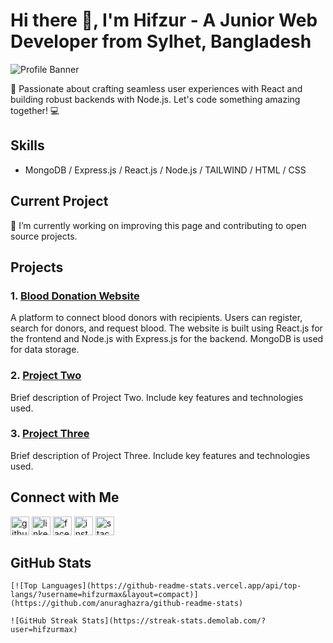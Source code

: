 # Hi there 👋, I'm Hifzur - A Junior Web Developer from Sylhet, Bangladesh

  ![Profile Banner](https://media.licdn.com/dms/image/C5616AQFNvSJokZIugQ/profile-displaybackgroundimage-shrink_350_1400/0/1601365925495?e=1707350400&v=beta&t=FGsuJA1YZjxuBtFTJSTjZxd6m0y6cypXwF9Bz6SF5aM)

  🚀 Passionate about crafting seamless user experiences with React and building robust backends with Node.js. Let's code something amazing together! 💻

  ## Skills

  - MongoDB / Express.js / React.js / Node.js / TAILWIND / HTML / CSS

  ## Current Project

  🔭 I’m currently working on improving this page and contributing to open source projects.

  ## Projects

  ### 1. [Blood Donation Website](https://blood-donres.web.app/)

  A platform to connect blood donors with recipients. Users can register, search for donors, and request blood. The website is built using React.js for the frontend and Node.js with Express.js for the backend. MongoDB is used for data storage.

  ### 2. [Project Two](link-to-project2)

  Brief description of Project Two. Include key features and technologies used.

  ### 3. [Project Three](link-to-project3)

  Brief description of Project Three. Include key features and technologies used.

  ## Connect with Me

  [<img src='https://cdn.jsdelivr.net/npm/simple-icons@3.0.1/icons/github.svg' alt='github' height='30'>](https://github.com/hifzurmax)  [<img src='https://cdn.jsdelivr.net/npm/simple-icons@3.0.1/icons/linkedin.svg' alt='linkedin' height='30'>](https://www.linkedin.com/in/hifzurmax/)  [<img src='https://cdn.jsdelivr.net/npm/simple-icons@3.0.1/icons/facebook.svg' alt='facebook' height='30'>](https://www.facebook.com/hifzurmax)  [<img src='https://cdn.jsdelivr.net/npm/simple-icons@3.0.1/icons/instagram.svg' alt='instagram' height='30'>](https://www.instagram.com/hifzurmax/)  [<img src='https://cdn.jsdelivr.net/npm/simple-icons@3.0.1/icons/stackoverflow.svg' alt='stackoverflow' height='30'>](https://stackoverflow.com/users/8251108)  

  ## GitHub Stats

    [![Top Languages](https://github-readme-stats.vercel.app/api/top-langs/?username=hifzurmax&layout=compact)](https://github.com/anuraghazra/github-readme-stats)

    ![GitHub Streak Stats](https://streak-stats.demolab.com/?user=hifzurmax)


